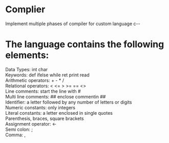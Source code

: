 # Complier
Implement multiple phases of compiler for custom language c--
# The language contains the following elements:
Data Types: int	char <br />
Keywords: def ifelse while ret print read <br />
Arithmetic operators: 	+	- 	* 	/ <br />
Relational operators: 	<	<= 	>	>= 	== 	<> <br />
Line comments: start the line with # <br />
Multi line comments: ## enclose commentin ## <br />
Identifier: a letter followed by any number of letters or digits <br />
Numeric constants: only integers <br />
Literal constants: a letter enclosed in single quotes <br />
Parenthesis, braces, square brackets <br />
Assignment operator: <- <br />
Semi colon: ; <br />
Comma: ,
